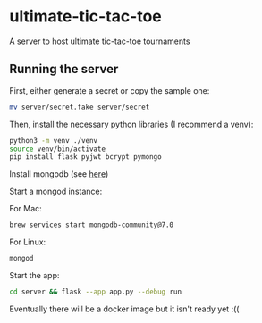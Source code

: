 # ultimate-tic-tac-toe
A server to host ultimate tic-tac-toe tournaments

## Running the server
First, either generate a secret or copy the sample one:
```bash
mv server/secret.fake server/secret
```

Then, install the necessary python libraries (I recommend a venv):
```bash
python3 -m venv ./venv
source venv/bin/activate
pip install flask pyjwt bcrypt pymongo
```

Install mongodb (see [here](https://www.mongodb.com/docs/manual/installation/))

Start a mongod instance:

For Mac: 
```bash
brew services start mongodb-community@7.0
```

For Linux:
```bash
mongod
```

Start the app:
```bash
cd server && flask --app app.py --debug run
```

Eventually there will be a docker image but it isn't ready yet :((

